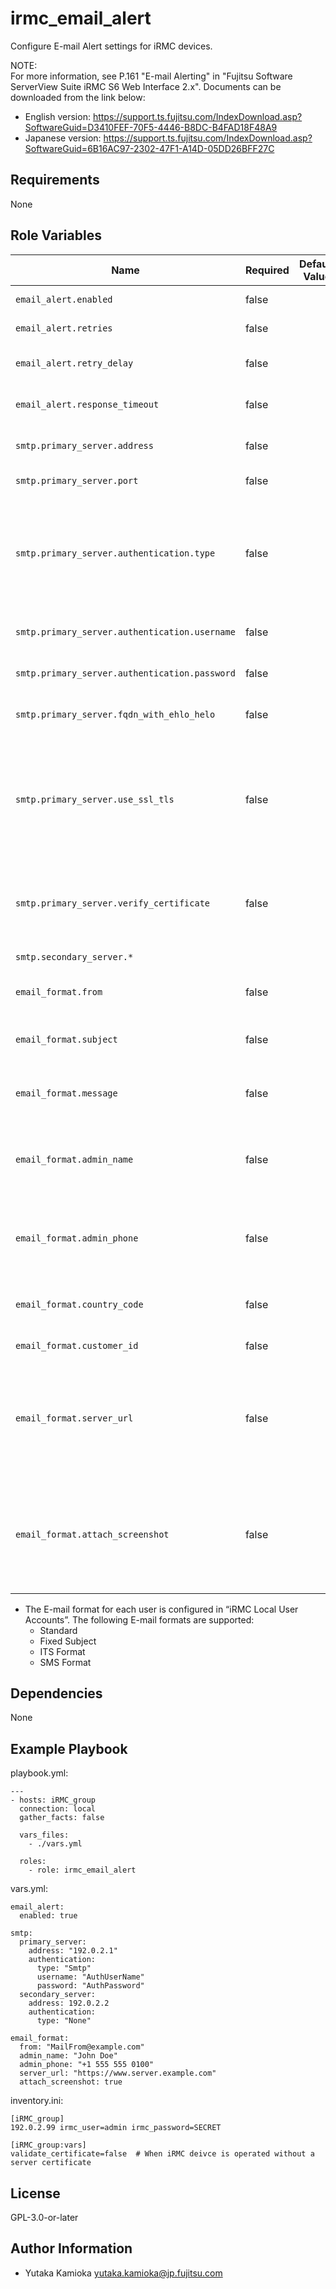 irmc_email_alert
================

Configure E-mail Alert settings for iRMC devices.

NOTE:  
For more information, see P.161 "E-mail Alerting" in "Fujitsu Software ServerView Suite iRMC S6 Web Interface 2.x".
Documents can be downloaded from the link below:

- English version: <https://support.ts.fujitsu.com/IndexDownload.asp?SoftwareGuid=D3410FEF-70F5-4446-B8DC-B4FAD18F48A9>
- Japanese version: <https://support.ts.fujitsu.com/IndexDownload.asp?SoftwareGuid=6B16AC97-2302-47F1-A14D-05DD26BFF27C>

Requirements
------------

None

Role Variables
--------------

| Name | Required | Default Value | Choices | Type | Description |
|------|----------|---------------|---------|------|-------------|
| `email_alert.enabled` | false | | | bool | Enable E-mail Alerting. |
| `email_alert.retries` | false | | 0 to 7 | int | Number of SMTP retries. |
| `email_alert.retry_delay` | false | | | int | Time (up to 255 in seconds) between SMTP retries. |
| `email_alert.response_timeout` | false | | 10 to 300 | int | Timeout (in seconds) for an SMTP response. |
| `smtp.primary_server.address` | false | | | str | IP address, domain name or FQDN of the mail server. |
| `smtp.primary_server.port` | false | | 1 to 65535 | int | SMTP port of the mail server. |
| `smtp.primary_server.authentication.type` | false | | 'None', 'Smtp' | str | Authentication type for connecting the iRMC to the mail server. 'Smtp' is Authentication according to RFC 2554: SMTP Service Extension for Authentication. |
| `smtp.primary_server.authentication.username` | false | | | str | User name for authentication on the mail server. |
| `smtp.primary_server.authentication.password` | false | | | str | Password for authentication on the mail server. |
| `smtp.primary_server.fqdn_with_ehlo_helo` | false | | | bool | Enables sending the FQDN with EHLO/HELO. |
| `smtp.primary_server.use_ssl_tls` | false | | | bool | Depending on the configured network port, the iRMC will either directly establish an SSL connection (SMTPS legacy port 465) or check for the presence of the STARTTLS keyword. |
| `smtp.primary_server.verify_certificate` | false | | | bool | The SSL certificate from the SMTP server is verified against the stored CA certificate in the iRMC. |
| `smtp.secondary_server.*` | | | | | Same as `smtp.primary_server`. |
| `email_format.from` | false | | | str | Sender identification of the iRMC. Active for all mail formats. |
| `email_format.subject` | false | | | str | Fixed subject for the alert mails. Only active for the Fixed Subject mail format. |
| `email_format.message` | false | | | str | Type of message (E-mail). Only active for the Fixed Subject mail format. |
| `email_format.admin_name` | false | | | str | Name of the administrator responsible (optional). Only active for the ITS mail format. |
| `email_format.admin_phone` | false | | | str | Phone number of the administrator responsible (optional). Only active for the ITS mail format. |
| `email_format.country_code` | false | | | str | Two-character country code based on ISO 3166, ISO 3166 alpha 2. |
| `email_format.customer_id` | false | | | str | Identifier for the customer. |
| `email_format.server_url` | false | | | str | A URL under which the server is accessible under certain conditions. This must be entered manually. Only active for the Standard mail format. |
| `email_format.attach_screenshot` | false | | | bool | A screenshot generated automatically by the iRMC in the case of a critical OS stop event is attached to the corresponding 'Critical O/S Stop' event E-mail. |

- The E-mail format for each user is configured in “iRMC Local User Accounts”.
  The following E-mail formats are supported:
  - Standard
  - Fixed Subject
  - ITS Format
  - SMS Format

Dependencies
------------

None

Example Playbook
----------------

playbook.yml:

    ---
    - hosts: iRMC_group
      connection: local
      gather_facts: false

      vars_files:
        - ./vars.yml

      roles:
        - role: irmc_email_alert

vars.yml:

    email_alert:
      enabled: true

    smtp:
      primary_server:
        address: "192.0.2.1"
        authentication:
          type: "Smtp"
          username: "AuthUserName"
          password: "AuthPassword"
      secondary_server:
        address: 192.0.2.2
        authentication:
          type: "None"

    email_format:
      from: "MailFrom@example.com"
      admin_name: "John Doe"
      admin_phone: "+1 555 555 0100"
      server_url: "https://www.server.example.com"
      attach_screenshot: true

inventory.ini:

    [iRMC_group]
    192.0.2.99 irmc_user=admin irmc_password=SECRET

    [iRMC_group:vars]
    validate_certificate=false  # When iRMC deivce is operated without a server certificate

License
-------

GPL-3.0-or-later

Author Information
------------------

- Yutaka Kamioka <yutaka.kamioka@jp.fujitsu.com>
